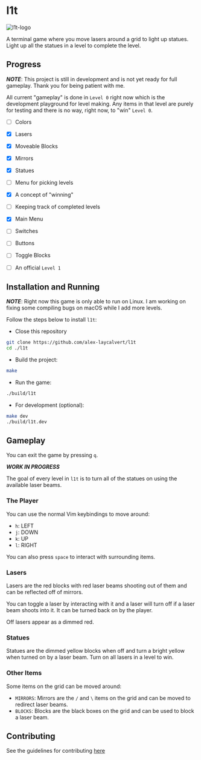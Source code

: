 # l1t

![l1t-logo](https://user-images.githubusercontent.com/45835678/194675329-027fd0d9-e1ee-4149-980b-e2fc7099206e.png)

A terminal game where you move lasers around a grid to light up statues.
Light up all the statues in a level to complete the level.

## Progress

***NOTE***: This project is still in development and is not yet ready for
full gameplay. Thank you for being patient with me.

All current "gameplay" is done in `Level 0` right now which is the development
playground for level making. Any items in that level are purely for testing
and there is no way, right now, to "win" `Level 0`.

- [ ] Colors
- [x] Lasers
- [x] Moveable Blocks
- [x] Mirrors
- [x] Statues
- [ ] Menu for picking levels
- [x] A concept of "winning"
- [ ] Keeping track of completed levels
- [x] Main Menu
- [ ] Switches
- [ ] Buttons
- [ ] Toggle Blocks

- [ ] An official `Level 1`

## Installation and Running

***NOTE***: Right now this game is only able to run on Linux. I am
working on fixing some compiling bugs on macOS while I
add more levels.

Follow the steps below to install `l1t`:

- Close this repository

```bash
git clone https://github.com/alex-laycalvert/l1t
cd ./l1t
```

- Build the project:

```bash
make
```

- Run the game:

```bash
./build/l1t
```

- For development (optional):

```bash
make dev
./build/l1t.dev
```

## Gameplay


You can exit the game by pressing `q`.

***WORK IN PROGRESS***

The goal of every level in `l1t` is to turn all
of the statues on using the available laser beams.

### The Player

You can use the normal Vim keybindings to move around:

- `h`: LEFT
- `j`: DOWN
- `k`: UP
- `l`: RIGHT

You can also press `space` to interact with surrounding
items.

### Lasers

Lasers are the red blocks with red laser beams shooting out
of them and can be reflected off of mirrors.

You can toggle a laser by interacting with it and a laser will
turn off if a laser beam shoots into it. It can be turned back
on by the player.

Off lasers appear as a dimmed red.

### Statues

Statues are the dimmed yellow blocks when off and turn a bright
yellow when turned on by a laser beam. Turn on all lasers in a
level to win.

### Other Items

Some items on the grid can be moved around:

- `MIRRORS`: Mirrors are the `/` and `\` items on the grid
             and can be moved to redirect laser beams.
- `BLOCKS`: Blocks are the black boxes on the grid and can
            be used to block a laser beam.

## Contributing

See the guidelines for contributing [here](CONTRIBUTING.md)
